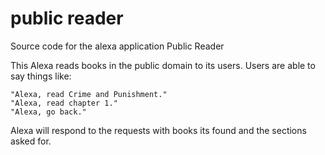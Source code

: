 # public reader
 Source code for the alexa application Public Reader

This Alexa reads books in the public domain to its users. Users are able to say things like:

    "Alexa, read Crime and Punishment."
    "Alexa, read chapter 1."
    "Alexa, go back."

Alexa will respond to the requests with books its found and the sections asked for.

